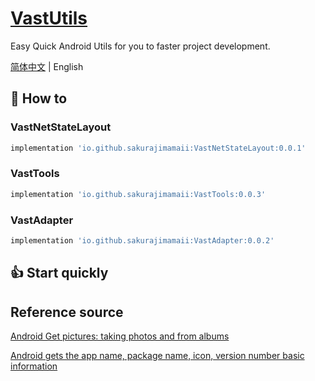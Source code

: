 # [VastUtils](https://github.com/SakurajimaMaii/VastUtils)

Easy Quick Android Utils for you to faster project development.

[简体中文](https://github.com/SakurajimaMaii/ToolsForAndroid/blob/master/README_CN.md) | English

## 🚀 How to

### VastNetStateLayout

```gradle
implementation 'io.github.sakurajimamaii:VastNetStateLayout:0.0.1'
```

### VastTools

```gradle
implementation 'io.github.sakurajimamaii:VastTools:0.0.3'
```

### VastAdapter

```gradle
implementation 'io.github.sakurajimamaii:VastAdapter:0.0.2'
```

## 👍 Start quickly



## Reference source

[Android Get pictures: taking photos and from albums](https://www.jianshu.com/p/57487bb1ec5a)

[Android gets the app name, package name, icon, version number basic information](https://blog.csdn.net/jia635/article/details/78722073)
